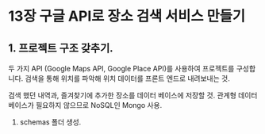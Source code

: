 # 13장 구글 API로 장소 검색 서비스 만들기

## 1. 프로젝트 구조 갖추기.

두 가지 API (Google Maps API, Google Place API)를 사용하여 프로젝트를 구성합니다. 검색을 통해 위치를 파악해 위치 데이터를 프론트 엔드로 내려보내는 것.

검색 했던 내역과, 즐겨찾기에 추가한 장소를 데이터 베이스에 저장할 것. 관계형 데이터 베이스가 필요하지 않으므로 NoSQL인 Mongo 사용.

1. schemas 폴더 생성.
